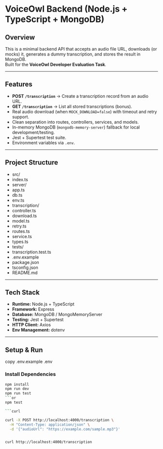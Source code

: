# VoiceOwl Backend (Node.js + TypeScript + MongoDB)

## Overview
This is a minimal backend API that accepts an audio file URL, downloads (or mocks) it, generates a dummy transcription, and stores the result in MongoDB.  
Built for the **VoiceOwl Developer Evaluation Task**.

---

## Features
- **POST `/transcription`** → Create a transcription record from an audio URL.
- **GET `/transcription`** → List all stored transcriptions (bonus).
- Real audio download (when `MOCK_DOWNLOAD=false`) with timeout and retry support.
- Clean separation into routes, controllers, services, and models.
- In-memory MongoDB (`mongodb-memory-server`) fallback for local development/testing.
- Jest + Supertest test suite.
- Environment variables via `.env`.

---

## Project Structure
- src/
- index.ts
- server/
- app.ts
- db.ts
- env.ts
- transcription/
- controller.ts
- download.ts
- model.ts
- retry.ts
- routes.ts
- service.ts
- types.ts
- tests/
- transcription.test.ts
- .env.example
- package.json
- tsconfig.json
- README.md



---

## Tech Stack
- **Runtime:** Node.js + TypeScript
- **Framework:** Express
- **Database:** MongoDB / MongoMemoryServer
- **Testing:** Jest + Supertest
- **HTTP Client:** Axios
- **Env Management:** dotenv

---

## Setup & Run
copy .env.example .env

### Install Dependencies
```bash
npm install
npm run dev
npm run test
```or
npm test

```curl

curl -X POST http://localhost:4000/transcription \
  -H "Content-Type: application/json" \
  -d '{"audioUrl": "https://example.com/sample.mp3"}'


curl http://localhost:4000/transcription
